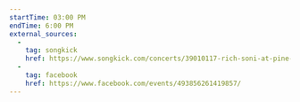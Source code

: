 ```yaml
---
startTime: 03:00 PM
endTime: 6:00 PM
external_sources:
  -
    tag: songkick
    href: https://www.songkick.com/concerts/39010117-rich-soni-at-pine-island-brewing
  -
    tag: facebook
    href: https://www.facebook.com/events/493856261419857/
---
```


